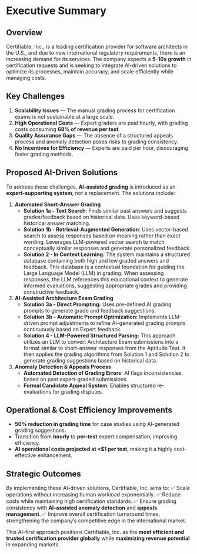 # Executive Summary

## Overview

Certifiable, Inc., is a leading certification provider for software architects in the U.S., and due to new international regulatory requirements, there is an increasing demand for its services. The company expects a **5-10x growth** in certification requests and is seeking to integrate AI-driven solutions to optimize its processes, maintain accuracy, and scale efficiently while managing costs.

## Key Challenges

1. **Scalability Issues** — The manual grading process for certification exams is not sustainable at a large scale.
2. **High Operational Costs** — Expert graders are paid hourly, with grading costs consuming **68% of revenue per test**.
3. **Quality Assurance Gaps** — The absence of a structured appeals process and anomaly detection poses risks to grading consistency.
4. **No Incentives for Efficiency** — Experts are paid per hour, discouraging faster grading methods.

## Proposed AI-Driven Solutions

To address these challenges, **AI-assisted grading** is introduced as an **expert-supporting system**, not a replacement. The solutions include:

1. **Automated Short-Answer Grading**
   * **Solution 1a - Text Search**: Finds similar past answers and suggests grades/feedback based on historical data. Uses keyword-based historical answer matching.
   * **Solution 1b - Retrieval-Augmented Generation**: Uses vector-based search to assess responses based on meaning rather than exact wording. Leverages LLM-powered vector search to match conceptually similar responses and generate personalized feedback.
   * **Solution 2 - In Context Learning:** The system maintains a structured database containing both high and low graded answers and feedback. This database is a contextual foundation for guiding the Large Language Model (LLM) in grading. When assessing responses, the LLM references this educational context to generate informed evaluations, suggesting appropriate grades and providing constructive feedback.
2. **AI-Assisted Architecture Exam Grading**
   * **Solution 3a - Direct Prompting:** Uses pre-defined AI grading prompts to generate grade and feedback suggestions.
   * **Solution 3b - Automatic Prompt Optimization:** Implements LLM-driven prompt adjustments to refine AI-generated grading prompts continuously based on Expert feedback.
   * **Solution 4 - LLM-Powered Structured Parsing:** This approach utilizes an LLM to convert Architecture Exam submissions into a format similar to short-answer responses from the Aptitude Test. It then applies the grading algorithms from Solution 1 and Solution 2 to generate grading suggestions based on historical data.
3. **Anomaly Detection & Appeals Process**
   * **Automated Detection of Grading Errors**: AI flags inconsistencies based on past expert-graded submissions.
   * **Formal Candidate Appeal System**: Enables structured re-evaluations for grading disputes.

## Operational & Cost Efficiency Improvements

* **50% reduction in grading time** for case studies using AI-generated grading suggestions.
* Transition from **hourly** to **per-test** expert compensation, improving efficiency.
* **AI operational costs projected at <$1 per test**, making it a highly cost-effective enhancement.

## Strategic Outcomes

By implementing these AI-driven solutions, Certifiable, Inc. aims to:
✅ Scale operations without increasing human workload exponentially.
✅ Reduce costs while maintaining high certification standards.
✅ Ensure grading consistency with **AI-assisted anomaly detection** and **appeals management**.
✅ Improve overall certification turnaround times, strengthening the company’s competitive edge in the international market.

This AI-first approach positions Certifiable, Inc. as the **most efficient and trusted certification provider globally** while **maximizing revenue potential** in expanding markets.
